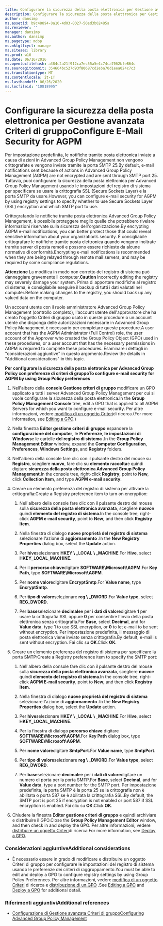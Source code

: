 ```yaml
---
title: Configurare la sicurezza della posta elettronica per Gestione avanzata Criteri di gruppo
description: Configurare la sicurezza della posta elettronica per Gestione avanzata Criteri di gruppo
author: dansimp
ms.assetid: b9c48894-0a10-4d03-8027-50ed3b02485a
ms.reviewer: ''
manager: dansimp
ms.author: dansimp
ms.pagetype: mdop
ms.mktglfcycl: manage
ms.sitesec: library
ms.prod: w10
ms.date: 06/16/2016
ms.openlocfilehash: a384c2a21f912ca7ec55a5e4c74ca7062bfe864c
ms.sourcegitcommit: 354664bc527d93f80687cd2eba70d1eea024c7c3
ms.translationtype: MT
ms.contentlocale: it-IT
ms.lasthandoff: 06/26/2020
ms.locfileid: "10818995"
---
```

# <span data-ttu-id="d4993-103">Configurare la sicurezza della posta elettronica per Gestione avanzata Criteri di gruppo</span><span class="sxs-lookup"><span data-stu-id="d4993-103">Configure E-Mail Security for AGPM</span></span>


<span data-ttu-id="d4993-104">Per impostazione predefinita, le notifiche tramite posta elettronica inviate a causa di azioni in Advanced Group Policy Management non vengono crittografate e vengono inviate tramite la porta SMTP 25.</span><span class="sxs-lookup"><span data-stu-id="d4993-104">By default, e-mail notifications sent because of actions in Advanced Group Policy Management (AGPM) are not encrypted and are sent through SMTP port 25.</span></span> <span data-ttu-id="d4993-105">Tuttavia, puoi configurare la sicurezza della posta elettronica per Advanced Group Policy Management usando le impostazioni del registro di sistema per specificare se usare la crittografia SSL (Secure Sockets Layer) e la porta SMTP da usare.</span><span class="sxs-lookup"><span data-stu-id="d4993-105">However, you can configure e-mail security for AGPM by using registry settings to specify whether to use Secure Sockets Layer (SSL) encryption and which SMTP port to use.</span></span>

<span data-ttu-id="d4993-106">Crittografando le notifiche tramite posta elettronica Advanced Group Policy Management, è possibile proteggere meglio quelle che potrebbero rivelare informazioni riservate sulla sicurezza dell'organizzazione.</span><span class="sxs-lookup"><span data-stu-id="d4993-106">By encrypting AGPM e-mail notifications, you can better protect those that could reveal sensitive information about your organization’s security.</span></span> <span data-ttu-id="d4993-107">È consigliabile crittografare le notifiche tramite posta elettronica quando vengono inoltrate tramite server di posta remoti e possono essere richieste da alcune normative di conformità.</span><span class="sxs-lookup"><span data-stu-id="d4993-107">Encrypting e-mail notifications is recommended when they are being relayed through remote mail servers, and may be required by some compliance regulations.</span></span>

<span data-ttu-id="d4993-108">**Attenzione**  La modifica in modo non corretto del registro di sistema può danneggiare gravemente il computer.</span><span class="sxs-lookup"><span data-stu-id="d4993-108">**Caution** Incorrectly editing the registry may severely damage your system.</span></span> <span data-ttu-id="d4993-109">Prima di apportare modifiche al registro di sistema, è consigliabile eseguire il backup di tutti i dati valutati nel computer.</span><span class="sxs-lookup"><span data-stu-id="d4993-109">Before making changes to the registry, you should back up any valued data on the computer.</span></span>

 

<span data-ttu-id="d4993-110">Un account utente con il ruolo amministratore Advanced Group Policy Management (controllo completo), l'account utente dell'approvatore che ha creato l'oggetto Criteri di gruppo usato in queste procedure o un account utente che disponga delle autorizzazioni necessarie in Advanced Group Policy Management è necessario per completare queste procedure.</span><span class="sxs-lookup"><span data-stu-id="d4993-110">A user account that has the AGPM Administrator (Full Control) role, the user account of the Approver who created the Group Policy Object (GPO) used in these procedures, or a user account that has the necessary permissions in AGPM is required to complete these procedures.</span></span> <span data-ttu-id="d4993-111">Esaminare i dettagli in "considerazioni aggiuntive" in questo argomento.</span><span class="sxs-lookup"><span data-stu-id="d4993-111">Review the details in "Additional considerations" in this topic.</span></span>

**<span data-ttu-id="d4993-112">Per configurare la sicurezza della posta elettronica per Advanced Group Policy con preferenze di criteri di gruppo</span><span class="sxs-lookup"><span data-stu-id="d4993-112">To configure e-mail security for AGPM by using Group Policy preferences</span></span>**

1.  <span data-ttu-id="d4993-113">Nell'albero della **console Gestione criteri di gruppo** modificare un GPO applicato a tutti i server Advanced Group Policy Management per cui si vuole configurare la sicurezza della posta elettronica.</span><span class="sxs-lookup"><span data-stu-id="d4993-113">In the **Group Policy Management Console** tree, edit a GPO that is applied to all AGPM Servers for which you want to configure e-mail security.</span></span> <span data-ttu-id="d4993-114">Per altre informazioni, vedere [modifica di un oggetto Criteri](editing-a-gpo-agpm40.md)di ricerca.</span><span class="sxs-lookup"><span data-stu-id="d4993-114">(For more information, see [Editing a GPO](editing-a-gpo-agpm40.md).)</span></span>

2.  <span data-ttu-id="d4993-115">Nella finestra **Editor gestione criteri di gruppo** espandere la **configurazione del computer**, le **Preferenze**, **le impostazioni di Windows**e le cartelle **del registro di sistema** .</span><span class="sxs-lookup"><span data-stu-id="d4993-115">In the **Group Policy Management Editor** window, expand the **Computer Configuration**, **Preferences**, **Windows Settings**, and **Registry** folders.</span></span>

3.  <span data-ttu-id="d4993-116">Nell'albero della console fare clic con il pulsante destro del mouse su **Registro**, scegliere **nuovo**, fare clic su **elemento raccolta**e quindi digitare **sicurezza della posta elettronica Advanced Group Policy Management**.</span><span class="sxs-lookup"><span data-stu-id="d4993-116">In the console tree, right-click **Registry**, point to **New**, click **Collection Item**, and type **AGPM e-mail security**.</span></span>

4.  <span data-ttu-id="d4993-117">Creare un elemento preferenza del registro di sistema per attivare la crittografia:</span><span class="sxs-lookup"><span data-stu-id="d4993-117">Create a Registry preference item to turn on encryption:</span></span>

    1.  <span data-ttu-id="d4993-118">Nell'albero della console fare clic con il pulsante destro del mouse sulla **sicurezza della posta elettronica avanzata**, scegliere **nuovo**e quindi **elemento del registro di sistema**.</span><span class="sxs-lookup"><span data-stu-id="d4993-118">In the console tree, right-click **AGPM e-mail security**, point to **New**, and then click **Registry Item**.</span></span>

    2.  <span data-ttu-id="d4993-119">Nella finestra di dialogo **nuove proprietà del registro di sistema** selezionare l'azione di **aggiornamento** .</span><span class="sxs-lookup"><span data-stu-id="d4993-119">In the **New Registry Properties** dialog box, select the **Update** action.</span></span>

    3.  <span data-ttu-id="d4993-120">Per **hive**selezionare **HKEY \ _LOCAL \ _MACHINE**.</span><span class="sxs-lookup"><span data-stu-id="d4993-120">For **Hive**, select **HKEY\_LOCAL\_MACHINE**.</span></span>

    4.  <span data-ttu-id="d4993-121">Per il **percorso chiave**digitare **SOFTWARE\\Microsoft\\AGPM**.</span><span class="sxs-lookup"><span data-stu-id="d4993-121">For **Key Path**, type **SOFTWARE\\Microsoft\\AGPM**.</span></span>

    5.  <span data-ttu-id="d4993-122">Per **nome valore**digitare **EncryptSmtp**.</span><span class="sxs-lookup"><span data-stu-id="d4993-122">For **Value name**, type **EncryptSmtp**.</span></span>

    6.  <span data-ttu-id="d4993-123">Per **tipo di valore**selezionare **reg \ _DWORD**.</span><span class="sxs-lookup"><span data-stu-id="d4993-123">For **Value type**, select **REG\_DWORD**.</span></span>

    7.  <span data-ttu-id="d4993-124">Per **base**selezionare **decimale**e per **i dati di valore**digitare **1** per usare la crittografia SSL oppure **0** per consentire l'invio della posta elettronica senza crittografia.</span><span class="sxs-lookup"><span data-stu-id="d4993-124">For **Base**, select **Decimal**, and for **Value data**, type **1** to use SSL encryption, or **0** to let e-mail to be sent without encryption.</span></span> <span data-ttu-id="d4993-125">Per impostazione predefinita, il messaggio di posta elettronica viene inviato senza crittografia.</span><span class="sxs-lookup"><span data-stu-id="d4993-125">By default, e-mail is sent without encryption.</span></span> <span data-ttu-id="d4993-126">Fai clic su **OK**.</span><span class="sxs-lookup"><span data-stu-id="d4993-126">Click **OK**.</span></span>

5.  <span data-ttu-id="d4993-127">Creare un elemento preferenza del registro di sistema per specificare la porta SMTP:</span><span class="sxs-lookup"><span data-stu-id="d4993-127">Create a Registry preference item to specify the SMTP port:</span></span>

    1.  <span data-ttu-id="d4993-128">Nell'albero della console fare clic con il pulsante destro del mouse sulla **sicurezza della posta elettronica avanzata**, scegliere **nuovo**e quindi **elemento del registro di sistema**.</span><span class="sxs-lookup"><span data-stu-id="d4993-128">In the console tree, right-click **AGPM E-mail security**, point to **New**, and then click **Registry Item**.</span></span>

    2.  <span data-ttu-id="d4993-129">Nella finestra di dialogo **nuove proprietà del registro di sistema** selezionare l'azione di **aggiornamento** .</span><span class="sxs-lookup"><span data-stu-id="d4993-129">In the **New Registry Properties** dialog box, select the **Update** action.</span></span>

    3.  <span data-ttu-id="d4993-130">Per **hive**selezionare **HKEY \ _LOCAL \ _MACHINE**.</span><span class="sxs-lookup"><span data-stu-id="d4993-130">For **Hive**, select **HKEY\_LOCAL\_MACHINE**.</span></span>

    4.  <span data-ttu-id="d4993-131">Per la finestra di dialogo **percorso chiave** digitare **SOFTWARE\\Microsoft\\AGPM**.</span><span class="sxs-lookup"><span data-stu-id="d4993-131">For **Key Path** dialog box, type **SOFTWARE\\Microsoft\\AGPM**.</span></span>

    5.  <span data-ttu-id="d4993-132">Per **nome valore**digitare **SmtpPort**.</span><span class="sxs-lookup"><span data-stu-id="d4993-132">For **Value name**, type **SmtpPort**.</span></span>

    6.  <span data-ttu-id="d4993-133">Per **tipo di valore**selezionare **reg \ _DWORD**.</span><span class="sxs-lookup"><span data-stu-id="d4993-133">For **Value type**, select **REG\_DWORD**.</span></span>

    7.  <span data-ttu-id="d4993-134">Per **base**selezionare **decimale**e per i **dati di valore**digitare un numero di porta per la porta SMTP.</span><span class="sxs-lookup"><span data-stu-id="d4993-134">For **Base**, select **Decimal**, and for **Value data**, type a port number for the SMTP port.</span></span> <span data-ttu-id="d4993-135">Per impostazione predefinita, la porta SMTP è la porta 25 se la crittografia non è abilitata o porta 587 se è abilitata la crittografia SSL.</span><span class="sxs-lookup"><span data-stu-id="d4993-135">By default, the SMTP port is port 25 if encryption is not enabled or port 587 if SSL encryption is enabled.</span></span> <span data-ttu-id="d4993-136">Fai clic su **OK**.</span><span class="sxs-lookup"><span data-stu-id="d4993-136">Click **OK**.</span></span>

6.  <span data-ttu-id="d4993-137">Chiudere la finestra **Editor gestione criteri di gruppo** e quindi archiviare e distribuire il GPO.</span><span class="sxs-lookup"><span data-stu-id="d4993-137">Close the **Group Policy Management Editor** window, and then check in and deploy the GPO.</span></span> <span data-ttu-id="d4993-138">Per altre informazioni, vedere [distribuire un oggetto Criteri](deploy-a-gpo-agpm40.md)di ricerca.</span><span class="sxs-lookup"><span data-stu-id="d4993-138">For more information, see [Deploy a GPO](deploy-a-gpo-agpm40.md).</span></span>

### <span data-ttu-id="d4993-139">Considerazioni aggiuntive</span><span class="sxs-lookup"><span data-stu-id="d4993-139">Additional considerations</span></span>

-   <span data-ttu-id="d4993-140">È necessario essere in grado di modificare e distribuire un oggetto Criteri di gruppo per configurare le impostazioni del registro di sistema usando le preferenze dei criteri di raggruppamento.</span><span class="sxs-lookup"><span data-stu-id="d4993-140">You must be able to edit and deploy a GPO to configure registry settings by using Group Policy Preferences.</span></span> <span data-ttu-id="d4993-141">Per altre informazioni, vedere [modifica di un oggetto Criteri](editing-a-gpo-agpm40.md) di ricerca e [distribuzione di un GPO](deploy-a-gpo-agpm40.md) .</span><span class="sxs-lookup"><span data-stu-id="d4993-141">See [Editing a GPO](editing-a-gpo-agpm40.md) and [Deploy a GPO](deploy-a-gpo-agpm40.md) for additional detail.</span></span>

### <span data-ttu-id="d4993-142">Riferimenti aggiuntivi</span><span class="sxs-lookup"><span data-stu-id="d4993-142">Additional references</span></span>

-   [<span data-ttu-id="d4993-143">Configurazione di Gestione avanzata Criteri di gruppo</span><span class="sxs-lookup"><span data-stu-id="d4993-143">Configuring Advanced Group Policy Management</span></span>](configuring-advanced-group-policy-management-agpm40.md)

 

 





